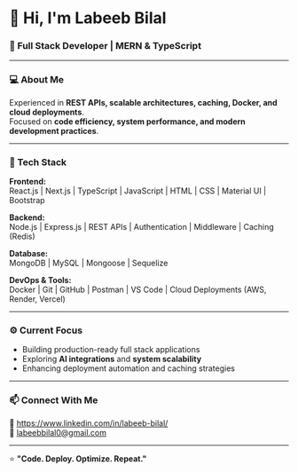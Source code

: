 # 👋 Hi, I'm Labeeb Bilal

### 🚀 Full Stack Developer | MERN & TypeScript  

---

### 💻 About Me  
Experienced in **REST APIs, scalable architectures, caching, Docker, and cloud deployments**.  
Focused on **code efficiency, system performance, and modern development practices**.  

---

### 🧠 Tech Stack  

**Frontend:**  
React.js | Next.js | TypeScript | JavaScript | HTML | CSS | Material UI | Bootstrap  

**Backend:**  
Node.js | Express.js | REST APIs | Authentication | Middleware | Caching (Redis)  

**Database:**  
MongoDB | MySQL | Mongoose | Sequelize  

**DevOps & Tools:**  
Docker | Git | GitHub | Postman | VS Code | Cloud Deployments (AWS, Render, Vercel)  

---

### ⚙️ Current Focus  
- Building production-ready full stack applications  
- Exploring **AI integrations** and **system scalability**  
- Enhancing deployment automation and caching strategies  

---

### 📫 Connect With Me  
💼 https://www.linkedin.com/in/labeeb-bilal/ <br/>
📧 labeebbilal0@gmail.com 

---

⭐ **"Code. Deploy. Optimize. Repeat."**

